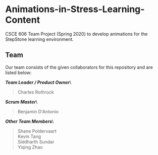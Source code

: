 # Animations-in-Stress-Learning-Content

CSCE 606 Team Project (Spring 2020) to develop animations for the StepStone learning environment. 

## Team

Our team consists of the given collaborators for this repository and are listed below: 

***Team Leader / Product Owner***\
> Charles Rothrock

***Scrum Master***\
> Benjamin D'Antonio

***Other Team Members***\
> Shane Poldervaart\
> Kevin Tang\
> Siddharth Sundar\
> Yiqing Zhao
